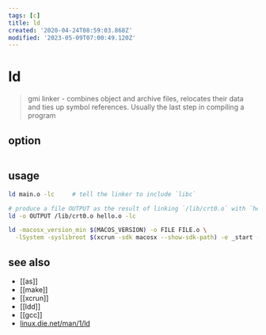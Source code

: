 ```yaml
---
tags: [c]
title: ld
created: '2020-04-24T08:59:03.868Z'
modified: '2023-05-09T07:00:49.120Z'
---
```


# ld

>  gmi linker - combines object and archive files, relocates their data and ties up symbol references. Usually the last step in compiling a program

## option

```sh

```

## usage

```sh
ld main.o -lc     # tell the linker to include `libc`

# produce a file OUTPUT as the result of linking `/lib/crt0.o` with `hello.o` and the library `libc.a`, which will come from the standard search directories.
ld -o OUTPUT /lib/crt0.o hello.o -lc

ld -macosx_version_min $(MACOS_VERSION) -o FILE FILE.o \
  -lSystem -syslibroot $(xcrun -sdk macosx --show-sdk-path) -e _start -arch arm64
```

## see also

- [[as]]
- [[make]]
- [[xcrun]]
- [[ldd]]
- [[gcc]]
- [linux.die.net/man/1/ld](https://linux.die.net/man/1/ld)
